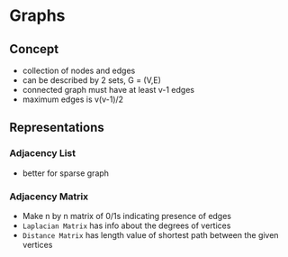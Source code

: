 # Graphs

## Concept

- collection of nodes and edges
- can be described by 2 sets, G = (V,E)
- connected graph must have at least v-1 edges
- maximum edges is v(v-1)/2

## Representations

### Adjacency List

- better for sparse graph

### Adjacency Matrix

- Make n by n matrix of 0/1s indicating presence of edges
- `Laplacian Matrix` has info about the degrees of vertices
- `Distance Matrix` has length value of shortest path between the given vertices
